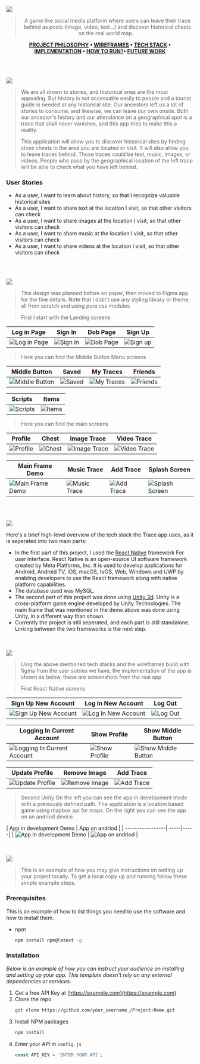 <img src="./readme/title1.svg"/>

<div align="center">

> A game like social media platform where users can leave their trace behind as posts (image, video, text…) and discover historical chests on the real world map.  

**[PROJECT PHILOSOPHY](https://github.com/HousamKak/trace#-project-philosophy) • [WIREFRAMES](https://github.com/HousamKak/trace#-wireframes) • [TECH STACK](https://github.com/HousamKak/trace#-tech-stack) • [IMPLEMENTATION](https://github.com/HousamKak/trace#-impplementation) • [HOW TO RUN?](https://github.com/HousamKak/trace#-how-to-run)• [FUTURE WORK](https://github.com/HousamKak/trace#-future-work)**

</div>

<br><br>


<img src="./readme/title2.svg"/>

> We are all drown to stories, and historical ones are the most appealing. But history is not accessable easily to people and a tourist guide is needed at any historical site. Our ancestors left us a lot of stories to consume, and likewise, we can leave our own onsite. Both our ancestor's history and our attendance on a geographical spot is a trace that shall never vanishes, and this app tries to make this a reality.
> 
> This application will allow you to discover historical sites by finding close chests in the area you are located or visit. It will also allow you to leave traces behind. Those traces could be text, music, images, or videos. People who pass by the geographical location of the left trace will be able to check what you have left behind.

### User Stories
- As a user, I want to learn about history, so that I recognize valuable historical sites
- As a user, I want to share text at the location I visit, so that other visitors can check
- As a user, I want to share images at the location I visit, so that other visitors can check
- As a user, I want to share music at the location I visit, so that other visitors can check
- As a user, I want to share videos at the location I visit, so that other visitors can check

<br><br>

<img src="./readme/title3.svg"/>

> This design was planned before on paper, then moved to Figma app for the fine details.
Note that i didn't use any styling library or theme, all from scratch and using pure css modules

> First I start with the Landing screens

| Log in Page  | Sign In  | Dob Page | Sign Up |
| -----------------| -----|-----|-----|
| ![Log in Page](https://github.com/HousamKak/trace/blob/main/demo/figma/Log_in%20_page.png) | ![Sign in](https://github.com/HousamKak/trace/blob/main/demo/figma/Sign%20in.png) | ![Dob Page](https://github.com/HousamKak/trace/blob/main/demo/figma/dob%20page.png) | ![Sign up](https://github.com/HousamKak/trace/blob/main/demo/figma/Sign%20up.png)

> Here you can find the Middle Button Menu screens

| Middle Button  | Saved  | My Traces | Friends |
| -----------------| -----|-----|-----|
| ![Middle Button](https://github.com/HousamKak/trace/blob/main/demo/figma/Middle%20button.png) | ![Saved](https://github.com/HousamKak/trace/blob/main/demo/figma/Saved.png) | ![My Traces](https://github.com/HousamKak/trace/blob/main/demo/figma/my%20traces.png) | ![Friends](https://github.com/HousamKak/trace/blob/main/demo/figma/Friends.png)

| Scripts | Items  |
| -----------------| -----| 
| ![Scripts](https://github.com/HousamKak/trace/blob/main/demo/figma/Scripts.png) | ![Items](https://github.com/HousamKak/trace/blob/main/demo/figma/Items.png) | 

> Here you can find the main screens

| Profile  | Chest  | Image Trace | Video Trace |
| -----------------| -----|-----|-----|
| ![Profile](https://github.com/HousamKak/trace/blob/main/demo/figma/profile.png) | ![Chest](https://github.com/HousamKak/trace/blob/main/demo/figma/Chest.png) | ![Image Trace](https://github.com/HousamKak/trace/blob/main/demo/figma/Image.png) | ![Video Trace](https://github.com/HousamKak/trace/blob/main/demo/figma/Video.png)

| Main Frame Demo  | Music Trace  | Add Trace | Splash Screen |
| -----------------| -----|-----|-----|
| ![Main Frame Demo](https://github.com/HousamKak/trace/blob/main/demo/figma/main%20frame.png) | ![Music Trace](https://github.com/HousamKak/trace/blob/main/demo/figma/Music.png) | ![Add Trace](https://github.com/HousamKak/trace/blob/main/demo/figma/add%20a%20trace.png) | ![Splash Screen](https://github.com/HousamKak/trace/blob/main/demo/figma/splash.png)


<br><br>

<img src="./readme/title4.svg"/>

Here's a brief high-level overview of the tech stack the Trace app uses, as it is seperated into two main parts:

- In the first part of this project, I used the [React Native](https://reactnative.dev/) framework For user interface. React Native is an open-source UI software framework created by Meta Platforms, Inc. It is used to develop applications for Android, Android TV, iOS, macOS, tvOS, Web, Windows and UWP by enabling developers to use the React framework along with native platform capabilities.
- The database used was MySQL.
- The second part of this project was done using [Unity 3d](https://unity.com/). Unity is a cross-platform game engine developed by Unity Technologies. The main frame that was mentioned in the demo above was done using Unity, in a different way than shown.
- Currently the project is still seperated, and each part is still standalone. Linking between the two frameworks is the next step.



<br><br>
<img src="./readme/title5.svg"/>

> Uing the above mentioned tech stacks and the wireframes build with figma from the user sotries we have, the implementation of the app is shown as below, these are screenshots from the real app

> First React Native screens

| Sign Up New Account  |Log In New Account |Log Out |
| -----------------|-----|-----|
| ![Sign Up New Account](https://github.com/HousamKak/trace/blob/main/demo/application/sign%20up%20new%20account.gif) | ![Log In New Account](https://github.com/HousamKak/trace/blob/main/demo/application/log%20in%20new%20account.gif) | ![Log Out](https://github.com/HousamKak/trace/blob/main/demo/application/log%20out.gif)


| Logging In Current Account  | Show Profile  | Show Middle Button |
| -----------------| -----|-----|
| ![Logging In Current Account](https://github.com/HousamKak/trace/blob/main/demo/application/logging%20in%20current.gif) | ![Show Profile](https://github.com/HousamKak/trace/blob/main/demo/application/show%20profile.gif) | ![Show Middle Button](https://github.com/HousamKak/trace/blob/main/demo/application/show%20middle%20button.gif)


| Update Profile  | Remove Image  | Add Trace |
| -----------------| -----|-----|
| ![Update Profile](https://github.com/HousamKak/trace/blob/main/demo/application/updating%20profile.gif) | ![Remove Image](https://github.com/HousamKak/trace/blob/main/demo/application/remove%20image.gif) | ![Add Trace](https://github.com/HousamKak/trace/blob/main/demo/application/adding%20trace.gif)

> Second Unity
> On the left you can see the app in development mode with a previously defined path. The application is a location based game using mapbox api for maps. On the right you can see the app on an andriod device.

| App in development Demo  | App on andriod  |
| -----------------| -----|-----|
| ![App in development Demo](https://github.com/HousamKak/trace/blob/main/demo/application/unity%20dev.gif) | ![App on andriod ](https://github.com/HousamKak/trace/blob/main/demo/application/unity%20application.jpg) | 

<br><br>
<img src="./readme/title6.svg"/>


> This is an example of how you may give instructions on setting up your project locally.
To get a local copy up and running follow these simple example steps.

### Prerequisites

This is an example of how to list things you need to use the software and how to install them.
* npm
  ```sh
  npm install npm@latest -g
  ```

### Installation

_Below is an example of how you can instruct your audience on installing and setting up your app. This template doesn't rely on any external dependencies or services._

1. Get a free API Key at [https://example.com](https://example.com)
2. Clone the repo
   ```sh
   git clone https://github.com/your_username_/Project-Name.git
   ```
3. Install NPM packages
   ```sh
   npm install
   ```
4. Enter your API in `config.js`
   ```js
   const API_KEY = 'ENTER YOUR API';
   ```

